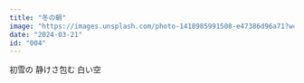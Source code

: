 ```yaml
---
title: "冬の朝"
image: "https://images.unsplash.com/photo-1418985991508-e47386d96a71?w=800&h=600&fit=crop"
date: "2024-03-21"
id: "004"
---
```


初雪の
静けさ包む
白い空